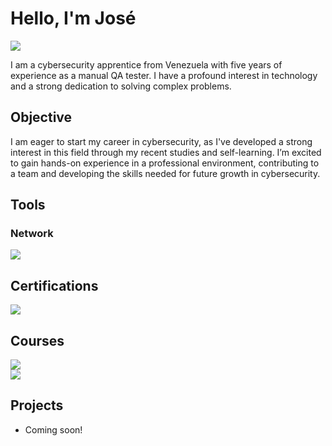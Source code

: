 # Hello, I'm José
<a href="https://linkedin.com/in/josealvarezca"><img src="https://img.shields.io/badge/-LinkedIn-0072b1?&style=for-the-badge&logo=linkedin&logoColor=white" /></a>

I am a cybersecurity apprentice from Venezuela with five years of experience as a manual QA tester. I have a profound interest in technology and a strong dedication to solving complex problems.

## Objective

I am eager to start my career in cybersecurity, as I've developed a strong interest in this field through my recent studies and self-learning. I’m excited to gain hands-on experience in a professional environment, contributing to a team and developing the skills needed for future growth in cybersecurity.

## Tools

### Network
<div>
    <img src="https://img.shields.io/badge/-Wireshark-1679A7?&style=for-the-badge&logo=Wireshark&logoColor=white" />
</div>

## Certifications
<div>
<img src="https://img.shields.io/badge/-Security%2B-FF0000?&style=for-the-badge&logo=CompTIA&logoColor=white" />
</div>

## Courses
<div>
<img src="https://img.shields.io/badge/Cisco-Junior%20Cybersecurity%20Analyst%20Career%20Path-1BA0D7?style=for-the-badge&logo=Cisco&logoColor=white" /><br/>
<img src="https://img.shields.io/badge/Google-Cybersecurity%20Professional%20Certificate-4285F4?style=for-the-badge&logo=Google&logoColor=4285F4&labelColor=FFFFFF" />
</div>

## Projects
- Coming soon!
